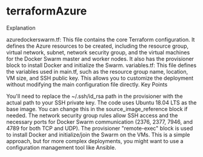 # terraformAzure
Explanation

azuredockerswarm.tf: This file contains the core Terraform configuration. It defines the Azure resources to be created, including the resource group, virtual network, subnet, network security group, and the virtual machines for the Docker Swarm master and worker nodes. It also has the provisioner block to install Docker and initialize the Swarm.
variables.tf: This file defines the variables used in main.tf, such as the resource group name, location, VM size, and SSH public key. This allows you to customize the deployment without modifying the main configuration file directly.
Key Points

You'll need to replace the ~/.ssh/id_rsa path in the provisioner with the actual path to your SSH private key.
The code uses Ubuntu 18.04 LTS as the base image. You can change this in the source_image_reference block if needed.
The network security group rules allow SSH access and the necessary ports for Docker Swarm communication (2376, 2377, 7946, and 4789 for both TCP and UDP).
The provisioner "remote-exec" block is used to install Docker and initialize/join the Swarm on the VMs. This is a simple approach, but for more complex deployments, you might want to use a configuration management tool like Ansible.
